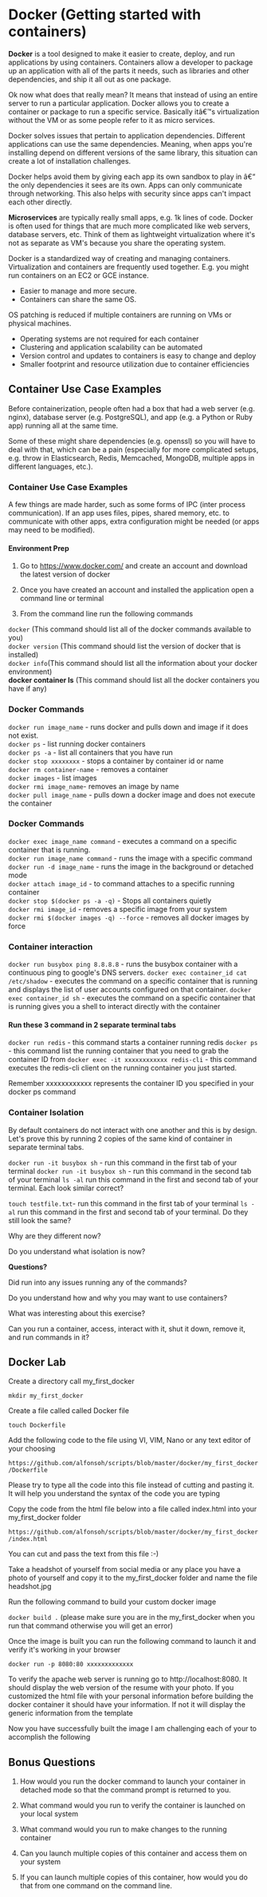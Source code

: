 # Docker (Getting started with containers)

**Docker** is a tool designed to make it easier to create, deploy, and run applications by using containers. Containers allow a developer to package up an application with all of the parts it needs, such as libraries and other dependencies, and ship it all out as one package.

Ok now what does that really mean? It means that instead of using an entire server to run a particular application. Docker allows you to create a container or package to run a specific service. Basically itâ€™s virtualization without the VM or as some people refer to it as micro services.


Docker solves issues that pertain to application dependencies. Different applications can use the same dependencies. Meaning, when apps you're installing depend on different versions of the same library, this situation can create a lot of installation challenges.

Docker helps avoid them by giving each app its own sandbox to play in â€“ the only dependencies it sees are its own. Apps can only communicate through networking. This also helps with security since apps can't impact each other directly.


**Microservices** are typically really small apps, e.g. 1k lines of code. Docker is often used for things that are much more complicated like web servers, database servers, etc. Think of them as lightweight virtualization where it's not as separate as VM's because you share the operating system.


Docker is a standardized way of creating and managing containers. Virtualization and containers are frequently used together. E.g. you might run containers on an EC2 or GCE instance.


- Easier to manage and more secure.
- Containers can share the same OS.

OS patching is reduced if multiple containers are running on VMs or physical machines.

- Operating systems are not required for each container
- Clustering and application scalability can be automated
- Version control and updates to containers is easy to change and deploy
- Smaller footprint and resource utilization due to container efficiencies


## Container Use Case Examples

Before containerization, people often had a box that had a web server (e.g. nginx), database server (e.g. PostgreSQL), and app (e.g. a Python or Ruby app) running all at the same time. 

Some of these might share dependencies (e.g. openssl) so you will have to deal with that, which can be a pain (especially for more complicated setups, e.g. throw in Elasticsearch, Redis, Memcached, MongoDB, multiple apps in different languages, etc.).


### Container Use Case Examples


A few things are made harder, such as some forms of IPC (inter process communication). If an app uses files, pipes, shared memory, etc. to communicate with other apps, extra configuration might be needed (or apps may need to be modified).


#### Environment Prep

1. Go to https://www.docker.com/ and create an account and download the latest version of docker

2. Once you have created an account and installed the application open a command line or terminal

3. From the command line run the following commands

`docker` (This command should list all of the docker commands available to you)  
`docker version`  (This command should list the version of docker that is installed)  
`docker info`(This command should list all the information about your docker environment)  
**docker container ls** (This command should list all the docker containers you have if any)  


### Docker Commands

`docker run image_name` - runs docker and pulls down and image if it does not exist.  
`docker ps` - list running docker containers  
`docker ps -a` - list all containers that you have run  
`docker stop xxxxxxxx` - stops a container by container id or name  
`docker rm container-name` - removes a container  
`docker images` - list images  
`docker rmi image_name`- removes an image by name  
`docker pull image_name` - pulls down a docker image and does not execute the container  

### Docker Commands

`docker exec image_name command` - executes a command on a specific container that is running.  
`docker run image_name command`  - runs the image with a  specific command  
`docker run -d image_name` - runs the image in the background or detached mode  
`docker attach image_id` - to command attaches to a specific running container  
`docker stop $(docker ps -a -q)` - Stops all containers quietly  
`docker rmi image_id` - removes a specific image from your system  
`docker rmi $(docker images -q) --force` - removes all docker images by force  


### Container interaction

`docker run busybox ping 8.8.8.8` - runs the busybox container with a continuous ping to google's DNS servers.
`docker exec container_id cat /etc/shadow` - executes the command on a specific container that is running and displays the list of user accounts configured on that container.
`docker exec container_id sh` - executes the command on a specific container that is running gives you a shell to interact directly with the container

#### Run these 3 command in 2 separate terminal tabs

`docker run redis` - this command starts a container running redis
`docker ps` - this command list the running container that you need to grab the container ID from
`docker exec -it xxxxxxxxxxxx redis-cli` - this command executes the redis-cli client on the running container you just started.

Remember xxxxxxxxxxxx represents the container ID you specified in your docker ps command



### Container Isolation


By default containers do not interact with one another and this is by design. Let's prove this by running 2 copies of the same kind of container in separate terminal tabs.

`docker run -it busybox sh` - run this command in the first tab of your terminal
`docker run -it busybox sh` - run this command in the second tab of your terminal
`ls -al` run this command in the first and second tab of your terminal. Each look similar correct?

`touch testfile.txt`- run this command in the first tab of your terminal
`ls -al` run this command in the first and second tab of your terminal. Do they still look the same?

Why are they different now?

Do you understand what isolation is now?


**Questions?**

Did run into any issues running any of the commands?

Do you understand how and why you may want to use containers?

What was interesting about this exercise?

Can you run a container, access, interact with it, shut it down, remove it, and run commands in it?

## Docker Lab

Create a directory call my_first_docker

`mkdir my_first_docker`

Create a file called called Docker file

`touch Dockerfile`

Add the following code to the file using VI, VIM, Nano or any text editor of your choosing

`https://github.com/alfonsoh/scripts/blob/master/docker/my_first_docker/Dockerfile`

Please try to type all the code into this file instead of cutting and pasting it. It will help you understand the syntax of the code you are typing

Copy the code from the html file below into a file called index.html into your my_first_docker folder

`https://github.com/alfonsoh/scripts/blob/master/docker/my_first_docker/index.html`

You can cut and pass the text from this file :-)

Take a headshot of yourself from social media or any place you have a photo of yourself and copy it to the my_first_docker folder and name the file headshot.jpg

Run the following command to build your custom docker image

`docker build .` (please make sure you are in the my_first_docker when you run that command otherwise you will get an error)

Once the image is built you can run the following command to launch it and verify it's working in your browser

`docker run -p 8080:80 xxxxxxxxxxxxx`

To verify the apache web server is running go to http://localhost:8080. It should display the web version of the resume with your photo. If you customized the html file with your personal information before building the docker container it should have your information. If not it will display the generic information from the template

Now you have successfully built the image I am challenging each of your to accomplish the following

## Bonus Questions

1. How would you run the docker command to launch your container in detached mode so that the command prompt is returned to you.

2. What command would you run to verify the container is launched on your local system

3. What command would you run to make changes to the running container

4. Can you launch multiple copies of this container and access them on your system 

5. If you can launch multiple copies of this container, how would you do that from one command on the command line.


